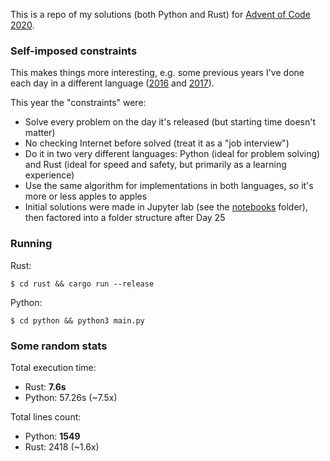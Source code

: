 
This is a repo of my solutions (both Python and Rust) for [Advent of Code 2020](https://adventofcode.com/2020/about).

### Self-imposed constraints
This makes things more interesting, e.g. some previous years I've done each day in a different language ([2016](https://github.com/rshest/advent-2016) and [2017](https://github.com/rshest/advent-2017)).

This year the "constraints" were:
* Solve every problem on the day it's released (but starting time doesn't matter)
* No checking Internet before solved (treat it as a "job interview")
* Do it in two very different languages: Python (ideal for problem solving) and Rust (ideal for speed and safety, but primarily as a learning experience)
* Use the same algorithm for implementations in both languages, so it's more or less apples to apples
* Initial solutions were made in Jupyter lab (see the [notebooks](notebooks) folder), then factored into a folder structure after Day 25

### Running

Rust:
```
$ cd rust && cargo run --release
```

Python:
```
$ cd python && python3 main.py
```

### Some random stats

Total execution time: 
* Rust: **7.6s**
* Python: 57.26s (~7.5x)

Total lines count: 
* Python: **1549**
* Rust: 2418 (~1.6x)
